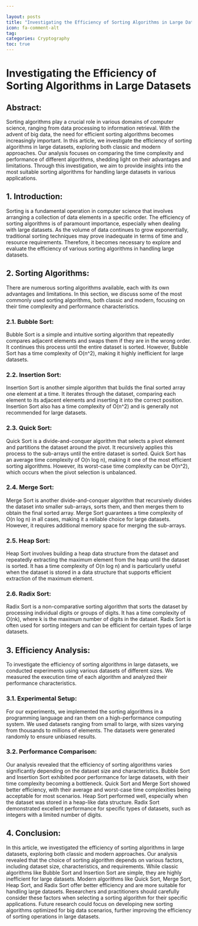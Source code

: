 ```yaml
---

layout: posts
title: "Investigating the Efficiency of Sorting Algorithms in Large Datasets"
icon: fa-comment-alt
tag:      
categories: Cryptography
toc: true
---
```




# Investigating the Efficiency of Sorting Algorithms in Large Datasets

## Abstract:
Sorting algorithms play a crucial role in various domains of computer science, ranging from data processing to information retrieval. With the advent of big data, the need for efficient sorting algorithms becomes increasingly important. In this article, we investigate the efficiency of sorting algorithms in large datasets, exploring both classic and modern approaches. Our analysis focuses on comparing the time complexity and performance of different algorithms, shedding light on their advantages and limitations. Through this investigation, we aim to provide insights into the most suitable sorting algorithms for handling large datasets in various applications.

## 1. Introduction:
Sorting is a fundamental operation in computer science that involves arranging a collection of data elements in a specific order. The efficiency of sorting algorithms is of paramount importance, especially when dealing with large datasets. As the volume of data continues to grow exponentially, traditional sorting techniques may prove inadequate in terms of time and resource requirements. Therefore, it becomes necessary to explore and evaluate the efficiency of various sorting algorithms in handling large datasets.

## 2. Sorting Algorithms:
There are numerous sorting algorithms available, each with its own advantages and limitations. In this section, we discuss some of the most commonly used sorting algorithms, both classic and modern, focusing on their time complexity and performance characteristics.

### 2.1. Bubble Sort:
Bubble Sort is a simple and intuitive sorting algorithm that repeatedly compares adjacent elements and swaps them if they are in the wrong order. It continues this process until the entire dataset is sorted. However, Bubble Sort has a time complexity of O(n^2), making it highly inefficient for large datasets.

### 2.2. Insertion Sort:
Insertion Sort is another simple algorithm that builds the final sorted array one element at a time. It iterates through the dataset, comparing each element to its adjacent elements and inserting it into the correct position. Insertion Sort also has a time complexity of O(n^2) and is generally not recommended for large datasets.

### 2.3. Quick Sort:
Quick Sort is a divide-and-conquer algorithm that selects a pivot element and partitions the dataset around the pivot. It recursively applies this process to the sub-arrays until the entire dataset is sorted. Quick Sort has an average time complexity of O(n log n), making it one of the most efficient sorting algorithms. However, its worst-case time complexity can be O(n^2), which occurs when the pivot selection is unbalanced.

### 2.4. Merge Sort:
Merge Sort is another divide-and-conquer algorithm that recursively divides the dataset into smaller sub-arrays, sorts them, and then merges them to obtain the final sorted array. Merge Sort guarantees a time complexity of O(n log n) in all cases, making it a reliable choice for large datasets. However, it requires additional memory space for merging the sub-arrays.

### 2.5. Heap Sort:
Heap Sort involves building a heap data structure from the dataset and repeatedly extracting the maximum element from the heap until the dataset is sorted. It has a time complexity of O(n log n) and is particularly useful when the dataset is stored in a data structure that supports efficient extraction of the maximum element.

### 2.6. Radix Sort:
Radix Sort is a non-comparative sorting algorithm that sorts the dataset by processing individual digits or groups of digits. It has a time complexity of O(nk), where k is the maximum number of digits in the dataset. Radix Sort is often used for sorting integers and can be efficient for certain types of large datasets.

## 3. Efficiency Analysis:
To investigate the efficiency of sorting algorithms in large datasets, we conducted experiments using various datasets of different sizes. We measured the execution time of each algorithm and analyzed their performance characteristics.

### 3.1. Experimental Setup:
For our experiments, we implemented the sorting algorithms in a programming language and ran them on a high-performance computing system. We used datasets ranging from small to large, with sizes varying from thousands to millions of elements. The datasets were generated randomly to ensure unbiased results.

### 3.2. Performance Comparison:
Our analysis revealed that the efficiency of sorting algorithms varies significantly depending on the dataset size and characteristics. Bubble Sort and Insertion Sort exhibited poor performance for large datasets, with their time complexity becoming a bottleneck. Quick Sort and Merge Sort showed better efficiency, with their average and worst-case time complexities being acceptable for most scenarios. Heap Sort performed well, especially when the dataset was stored in a heap-like data structure. Radix Sort demonstrated excellent performance for specific types of datasets, such as integers with a limited number of digits.

## 4. Conclusion:
In this article, we investigated the efficiency of sorting algorithms in large datasets, exploring both classic and modern approaches. Our analysis revealed that the choice of sorting algorithm depends on various factors, including dataset size, characteristics, and requirements. While classic algorithms like Bubble Sort and Insertion Sort are simple, they are highly inefficient for large datasets. Modern algorithms like Quick Sort, Merge Sort, Heap Sort, and Radix Sort offer better efficiency and are more suitable for handling large datasets. Researchers and practitioners should carefully consider these factors when selecting a sorting algorithm for their specific applications. Future research could focus on developing new sorting algorithms optimized for big data scenarios, further improving the efficiency of sorting operations in large datasets.